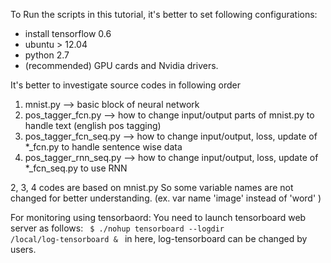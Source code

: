 
To Run the scripts in this tutorial, it's better to set following configurations:
* install tensorflow 0.6 
* ubuntu > 12.04
* python 2.7
* (recommended) GPU cards and Nvidia drivers. 

It's better to investigate source codes in following order 

1. mnist.py  --> basic block of neural network
2. pos_tagger_fcn.py --> how to change input/output parts of mnist.py to handle text (english pos tagging)
3. pos_tagger_fcn_seq.py --> how to change input/output, loss, update of *_fcn.py to handle sentence wise data
4. pos_tagger_rnn_seq.py --> how to change input/output, loss, update of *_fcn_seq.py to use RNN 

2, 3, 4 codes are based on mnist.py 
So some variable names are not changed for better understanding. (ex. var name 'image' instead of 'word' )

For monitoring using tensorbaord:
   You need to launch tensorboard web server as follows:
   <code>
	$ ./nohup tensorboard --logdir /local/log-tensorboard &
   </code>
   in here, log-tensorboard can be changed by users.

